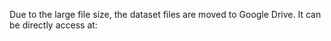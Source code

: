 Due to the large file size, the dataset files are moved to Google Drive. It can be directly access at: 
<url>
